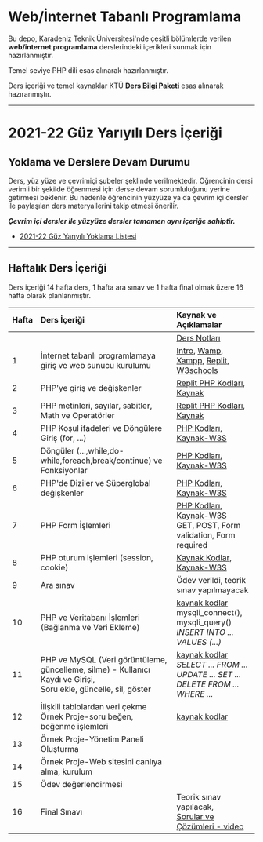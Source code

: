 # Web/İnternet Tabanlı Programlama


Bu depo, Karadeniz Teknik Üniversitesi'nde çeşitli bölümlerde verilen **web/internet programlama** derslerindeki içerikleri sunmak için hazırlanmıştır.

Temel seviye PHP dili esas alınarak hazırlanmıştır.

Ders içeriği ve temel kaynaklar KTÜ [**Ders Bilgi Paketi**](http://www.katalog.ktu.edu.tr/DersBilgiPaketi/course.aspx?pid=3678&lang=1&dbid=548157) esas alınarak hazıranmıştır.

---

# 2021-22 Güz Yarıyılı Ders İçeriği

## Yoklama ve Derslere Devam Durumu
Ders, yüz yüze ve çevrimiçi şubeler şeklinde verilmektedir. Öğrencinin dersi verimli bir şekilde öğrenmesi için derse devam sorumluluğunu yerine getirmesi beklenir. Bu nedenle öğrencinin yüzyüze ya da çevrim içi dersler ile paylaşılan ders materyallerini takip etmesi önerilir. 

**_Çevrim içi dersler ile yüzyüze dersler tamamen aynı içeriğe sahiptir._**

* [2021-22 Güz Yarıyılı Yoklama Listesi][yklm21b]

---

## Haftalık Ders İçeriği
Ders içeriği 14 hafta ders, 1 hafta ara sınav ve 1 hafta final olmak üzere 16 hafta olarak planlanmıştır.

| Hafta | Ders İçeriği                                                  | Kaynak ve Açıklamalar   |
| :-- | :--                                                  | :--    |
|       |                                                               | [Ders Notları][ders_not]    |
| 1     | İnternet tabanlı programlamaya giriş ve web sunucu kurulumu   | [Intro][0], [Wamp][1], [Xampp][2], [Replit][3], [W3schools][4] |
| 2     | PHP'ye giriş ve değişkenler                                   | [Replit PHP Kodları][php-kod-02], [Kaynak][5] |
| 3     | PHP metinleri, sayılar, sabitler, Math ve Operatörler         | [Replit PHP Kodları][php-kod-03], [Kaynak][kaynak3]  |
| 4     | PHP Koşul ifadeleri ve Döngülere Giriş (for, ...)             |  [PHP Kodları][php-kod-04], [Kaynak-W3S][kaynak4] |
| 5     | Döngüler (...,while,do-while,foreach,break/continue) ve Fonksiyonlar    | [PHP Kodları][php-kod-05], [Kaynak-W3S][kaynak5]  |
| 6     | PHP'de Diziler ve Süperglobal değişkenler                     | [PHP Kodları][php-kod-06], [Kaynak-W3S][kaynak6]  |
| 7     | PHP Form İşlemleri                                            | [PHP Kodları][php-kod-07], [Kaynak-W3S][kaynak7] <br> GET, POST, Form validation, Form required  |
| 8     | PHP oturum işlemleri (session, cookie)                        | [Kaynak Kodlar][php-kod-08], [Kaynak-W3S][kaynak8] |
| 9     | Ara sınav                                                     | Ödev verildi, teorik sınav yapılmayacak  |
| 10    | PHP ve Veritabanı İşlemleri  (Bağlanma ve Veri Ekleme)      | [kaynak kodlar][php-kod-10] <br> mysqli_connect(), mysqli_query() <br> _INSERT INTO ... VALUES (...)_  |
| 11    | PHP ve MySQL (Veri görüntüleme, güncelleme, silme) - Kullanıcı Kaydı ve Girişi, <br> Soru ekle, güncelle, sil, göster  |[kaynak kodlar][php-kod-11] <br>   _SELECT ... FROM ..._ <br> _UPDATE ... SET ..._ <br> _DELETE FROM ... WHERE ..._ |
| 12    | İlişkili tablolardan veri çekme <br> Örnek Proje-soru beğen, beğenme işlemleri | [kaynak kodlar][php-kod-12]  |
| 13    | Örnek Proje-Yönetim Paneli Oluşturma                        |   |
| 14    | Örnek Proje-Web sitesini canlıya alma, kurulum                         |   |
| 15    | Ödev değerlendirmesi                          |   |
| 16    | Final Sınavı                                                  | Teorik sınav yapılacak, <br> [Sorular ve Çözümleri - video][final-cevap]  |


[0]: https://github.com/zyavuz610/learnPHP_inKTU/blob/5205a5cd0d11bd5b0e659d6b9dc6d572a16759e8/images/browser2server.gif
[1]: https://www.wampserver.com/en/
[2]: https://www.apachefriends.org/tr/index.html
[3]: https://replit.com
[4]: https://www.w3schools.com/
[5]: https://www.w3schools.com/php/php_syntax.asp
[yklm21b]: https://docs.google.com/forms/d/e/1FAIpQLSfVCEDtp88MxfLuVd1keBR6TsM46vTCb5KDSF10J1DMqmx0dQ/closedform
[ders_not]: https://docs.google.com/document/d/1COyv8zmO5ISZ-zaChOtJR8u1vShlFNmRFxOmwwDERXA/edit?usp=sharing
[php-kod-02]: https://replit.com/@ZaferYavuz2/02-intro#index.php
[php-kod-03]: https://replit.com/@ZaferYavuz2/03-php-variables
[kaynak3]: https://www.w3schools.com/php/php_if_else.asp
[php-kod-04]: https://replit.com/@ZaferYavuz2/04-if-else#index.php
[kaynak4]: https://www.w3schools.com/php/php_if_else.asp
[php-kod-05]: https://replit.com/@ZaferYavuz2/05-loops-and-functions#index.php
[kaynak5]: https://www.w3schools.com/php/php_looping_while.asp
[php-kod-06]: https://replit.com/@ZaferYavuz2/06-php-arrays#index.php
[kaynak6]: https://www.w3schools.com/php/php_arrays.asp
[php-kod-07]: https://replit.com/@ZaferYavuz2/07-php-forms#index.php
[kaynak7]: https://www.w3schools.com/php/php_forms.asp
[php-kod-08]: https://github.com/zyavuz610/learnPHP_inKTU/tree/main/src/2021-fall(2021-G%C3%BCz)/08-session_cookie
[php-kod-10]: https://github.com/zyavuz610/learnPHP_inKTU/tree/main/src/2021-fall(2021-G%C3%BCz)/10-db_connect_and_insert
[php-kod-11]: https://github.com/zyavuz610/learnPHP_inKTU/tree/main/src/2021-fall(2021-G%C3%BCz)/11-select_update_delete
[php-kod-12]: https://github.com/zyavuz610/learnPHP_inKTU/tree/main/src/2021-fall(2021-G%C3%BCz)/project
[kaynak8]: https://www.w3schools.com/php/php_cookies.asp
[final-cevap]: https://www.youtube.com/watch?v=9Tli5vwCBnk
